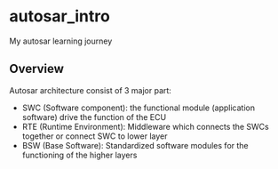 # autosar_intro

My autosar learning journey

## Overview

Autosar architecture consist of 3 major part:

- SWC (Software component): the functional module (application software) drive the function of the ECU
- RTE (Runtime Environment): Middleware which connects the SWCs together or connect SWC to lower layer
- BSW (Base Software): Standardized software modules for the functioning of the higher layers